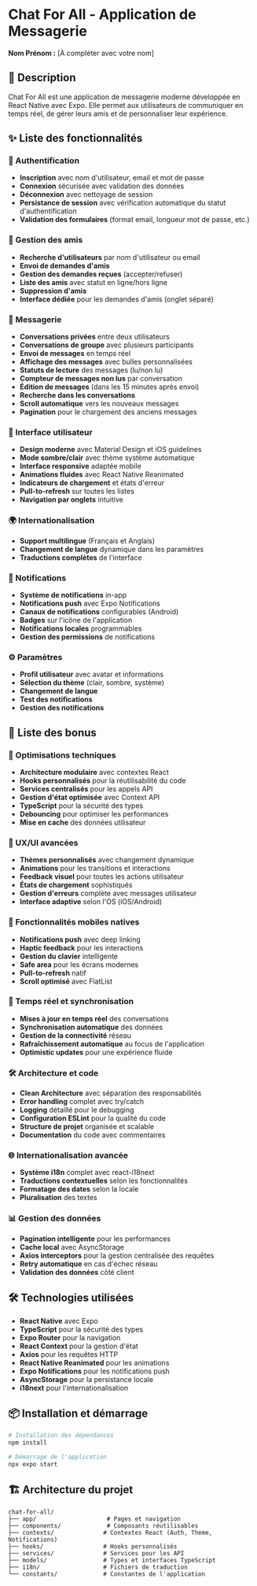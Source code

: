 # Chat For All - Application de Messagerie

**Nom Prénom :** [À compléter avec votre nom]

## 📱 Description
Chat For All est une application de messagerie moderne développée en React Native avec Expo. Elle permet aux utilisateurs de communiquer en temps réel, de gérer leurs amis et de personnaliser leur expérience.

## ✨ Liste des fonctionnalités

### 🔐 Authentification
- **Inscription** avec nom d'utilisateur, email et mot de passe
- **Connexion** sécurisée avec validation des données
- **Déconnexion** avec nettoyage de session
- **Persistance de session** avec vérification automatique du statut d'authentification
- **Validation des formulaires** (format email, longueur mot de passe, etc.)

### 👥 Gestion des amis
- **Recherche d'utilisateurs** par nom d'utilisateur ou email
- **Envoi de demandes d'amis** 
- **Gestion des demandes reçues** (accepter/refuser)
- **Liste des amis** avec statut en ligne/hors ligne
- **Suppression d'amis**
- **Interface dédiée** pour les demandes d'amis (onglet séparé)

### 💬 Messagerie
- **Conversations privées** entre deux utilisateurs
- **Conversations de groupe** avec plusieurs participants
- **Envoi de messages** en temps réel
- **Affichage des messages** avec bulles personnalisées
- **Statuts de lecture** des messages (lu/non lu)
- **Compteur de messages non lus** par conversation
- **Édition de messages** (dans les 15 minutes après envoi)
- **Recherche dans les conversations**
- **Scroll automatique** vers les nouveaux messages
- **Pagination** pour le chargement des anciens messages

### 🎨 Interface utilisateur
- **Design moderne** avec Material Design et iOS guidelines
- **Mode sombre/clair** avec thème système automatique
- **Interface responsive** adaptée mobile
- **Animations fluides** avec React Native Reanimated
- **Indicateurs de chargement** et états d'erreur
- **Pull-to-refresh** sur toutes les listes
- **Navigation par onglets** intuitive

### 🌍 Internationalisation
- **Support multilingue** (Français et Anglais)
- **Changement de langue** dynamique dans les paramètres
- **Traductions complètes** de l'interface

### 🔔 Notifications
- **Système de notifications** in-app
- **Notifications push** avec Expo Notifications
- **Canaux de notifications** configurables (Android)
- **Badges** sur l'icône de l'application
- **Notifications locales** programmables
- **Gestion des permissions** de notifications

### ⚙️ Paramètres
- **Profil utilisateur** avec avatar et informations
- **Sélection du thème** (clair, sombre, système)
- **Changement de langue**
- **Test des notifications**
- **Gestion des notifications**

## 🎯 Liste des bonus

### 🚀 Optimisations techniques
- **Architecture modulaire** avec contextes React
- **Hooks personnalisés** pour la réutilisabilité du code
- **Services centralisés** pour les appels API
- **Gestion d'état optimisée** avec Context API
- **TypeScript** pour la sécurité des types
- **Debouncing** pour optimiser les performances
- **Mise en cache** des données utilisateur

### 🎨 UX/UI avancées
- **Thèmes personnalisés** avec changement dynamique
- **Animations** pour les transitions et interactions
- **Feedback visuel** pour toutes les actions utilisateur
- **États de chargement** sophistiqués
- **Gestion d'erreurs** complète avec messages utilisateur
- **Interface adaptive** selon l'OS (iOS/Android)

### 📱 Fonctionnalités mobiles natives
- **Notifications push** avec deep linking
- **Haptic feedback** pour les interactions
- **Gestion du clavier** intelligente
- **Safe area** pour les écrans modernes
- **Pull-to-refresh** natif
- **Scroll optimisé** avec FlatList

### 🔄 Temps réel et synchronisation
- **Mises à jour en temps réel** des conversations
- **Synchronisation automatique** des données
- **Gestion de la connectivité** réseau
- **Rafraîchissement automatique** au focus de l'application
- **Optimistic updates** pour une expérience fluide

### 🛠️ Architecture et code
- **Clean Architecture** avec séparation des responsabilités
- **Error handling** complet avec try/catch
- **Logging** détaillé pour le debugging
- **Configuration ESLint** pour la qualité du code
- **Structure de projet** organisée et scalable
- **Documentation** du code avec commentaires

### 🌐 Internationalisation avancée
- **Système i18n** complet avec react-i18next
- **Traductions contextuelles** selon les fonctionnalités
- **Formatage des dates** selon la locale
- **Pluralisation** des textes

### 📊 Gestion des données
- **Pagination intelligente** pour les performances
- **Cache local** avec AsyncStorage
- **Axios interceptors** pour la gestion centralisée des requêtes
- **Retry automatique** en cas d'échec réseau
- **Validation des données** côté client

## 🛠️ Technologies utilisées
- **React Native** avec Expo
- **TypeScript** pour la sécurité des types
- **Expo Router** pour la navigation
- **React Context** pour la gestion d'état
- **Axios** pour les requêtes HTTP
- **React Native Reanimated** pour les animations
- **Expo Notifications** pour les notifications push
- **AsyncStorage** pour la persistance locale
- **i18next** pour l'internationalisation

## 📦 Installation et démarrage

```bash
# Installation des dépendances
npm install

# Démarrage de l'application
npx expo start
```

## 🏗️ Architecture du projet
```
chat-for-all/
├── app/                    # Pages et navigation
├── components/             # Composants réutilisables
├── contexts/              # Contextes React (Auth, Theme, Notifications)
├── hooks/                 # Hooks personnalisés
├── services/              # Services pour les API
├── models/                # Types et interfaces TypeScript
├── i18n/                  # Fichiers de traduction
└── constants/             # Constantes de l'application
```
